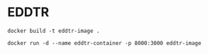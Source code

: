# EDDTR

`docker build -t eddtr-image .`

`docker run -d --name eddtr-container -p 8000:3000 eddtr-image`
